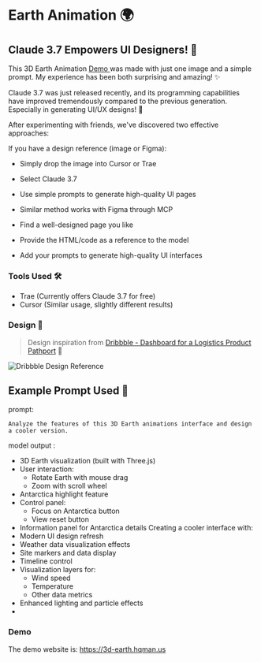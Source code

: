 # Earth Animation 🌍 

## Claude 3.7 Empowers UI Designers! 🚀

This 3D Earth Animation [Demo ](https://3d-earth.hqman.us)
 was made with just one image and a simple prompt. 
My experience has been both surprising and amazing! ✨

Claude 3.7 was just released recently, and its programming capabilities have improved tremendously compared to the previous generation. 
Especially in generating UI/UX designs! 🎯

After experimenting with friends, we've discovered two effective approaches:

If you have a design reference (image or Figma):
- Simply drop the image into Cursor or Trae
- Select Claude 3.7
- Use simple prompts to generate high-quality UI pages
- Similar method works with Figma through MCP

- Find a well-designed page you like
- Provide the HTML/code as a reference to the model
- Add your prompts to generate high-quality UI interfaces

### Tools Used 🛠️

- Trae (Currently offers Claude 3.7 for free)
- Cursor (Similar usage, slightly different results)


### Design 🎨 
> Design inspiration from [Dribbble - Dashboard for a Logistics Product Pathport](https://dribbble.com/shots/24841635-Dashboard-for-a-Logistics-Product-Pathport) 🎨

![Dribbble Design Reference](https://cdn.dribbble.com/userupload/16529069/file/original-50b9e3666563283964f58d72ee83d73b.png?resize=2400x1800&vertical=center)


## Example Prompt Used 📝

prompt:

	Analyze the features of this 3D Earth animations interface and design a cooler version.


model output :

- 3D Earth visualization (built with Three.js)
- User interaction:
  - Rotate Earth with mouse drag
  - Zoom with scroll wheel
- Antarctica highlight feature
- Control panel:
  - Focus on Antarctica button
  - View reset button
- Information panel for Antarctica details
Creating a cooler interface with:
- Modern UI design refresh
- Weather data visualization effects
- Site markers and data display
- Timeline control
- Visualization layers for:
  - Wind speed
  - Temperature
  - Other data metrics
- Enhanced lighting and particle effects
- 
### Demo
The demo website is: https://3d-earth.hqman.us


